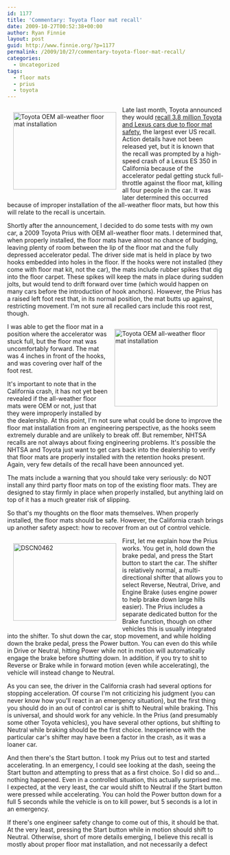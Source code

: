 ```yaml
---
id: 1177
title: 'Commentary: Toyota floor mat recall'
date: 2009-10-27T00:52:38+00:00
author: Ryan Finnie
layout: post
guid: http://www.finnie.org/?p=1177
permalink: /2009/10/27/commentary-toyota-floor-mat-recall/
categories:
  - Uncategorized
tags:
  - floor mats
  - prius
  - toyota
---
```

[<img src="http://farm4.static.flickr.com/3465/3967548751_66648fe8c1_m.jpg" width="240" height="180" alt="Toyota OEM all-weather floor mat installation" style="float: left; margin: 1em;" />](http://www.flickr.com/photos/fo0bar/3967548751/ "Toyota OEM all-weather floor mat installation by Ryan Finnie, on Flickr")Late last month, Toyota announced they would [recall 3.8 million Toyota and Lexus cars due to floor mat safety](http://www.huffingtonpost.com/2009/09/29/toyota-lexus-mat-recall-3_n_303584.html), the largest ever US recall. Action details have not been released yet, but it is known that the recall was prompted by a high-speed crash of a Lexus ES 350 in California because of the accelerator pedal getting stuck full-throttle against the floor mat, killing all four people in the car. It was later determined this occurred because of improper installation of the all-weather floor mats, but how this will relate to the recall is uncertain.

Shortly after the announcement, I decided to do some tests with my own car, a 2009 Toyota Prius with OEM all-weather floor mats. I determined that, when properly installed, the floor mats have almost no chance of budging, leaving plenty of room between the lip of the floor mat and the fully depressed accelerator pedal. The driver side mat is held in place by two hooks embedded into holes in the floor. If the hooks were not installed (they come with floor mat kit, not the car), the mats include rubber spikes that dig into the floor carpet. These spikes will keep the mats in place during sudden jolts, but would tend to drift forward over time (which would happen on many cars before the introduction of hook anchors). However, the Prius has a raised left foot rest that, in its normal position, the mat butts up against, restricting movement. I'm not sure all recalled cars include this root rest, though.

[<img src="http://farm4.static.flickr.com/3461/3968327324_a72a609006_m.jpg" width="240" height="180" alt="Toyota OEM all-weather floor mat installation" style="float: right; margin: 1em;" />](http://www.flickr.com/photos/fo0bar/3968327324/ "Toyota OEM all-weather floor mat installation by Ryan Finnie, on Flickr")I was able to get the floor mat in a position where the accelerator was stuck full, but the floor mat was uncomfortably forward. The mat was 4 inches in front of the hooks, and was covering over half of the foot rest.

It's important to note that in the California crash, it has not yet been revealed if the all-weather floor mats were OEM or not, just that they were improperly installed by the dealership. At this point, I'm not sure what could be done to improve the floor mat installation from an engineering perspective, as the hooks seem extremely durable and are unlikely to break off. But remember, NHTSA recalls are not always about fixing engineering problems. It's possible the NHTSA and Toyota just want to get cars back into the dealership to verify that floor mats are properly installed with the retention hooks present. Again, very few details of the recall have been announced yet.

The mats include a warning that you should take very seriously: do NOT install any third party floor mats on top of the existing floor mats. They are designed to stay firmly in place when properly installed, but anything laid on top of it has a much greater risk of slipping.

So that's my thoughts on the floor mats themselves. When properly installed, the floor mats should be safe. However, the California crash brings up another safety aspect: how to recover from an out of control vehicle.

[<img src="http://farm2.static.flickr.com/1026/539533733_5791c33122_m.jpg" width="240" height="180" alt="DSCN0462" style="float: left; margin: 1em;" />](http://www.flickr.com/photos/fo0bar/539533733/ "DSCN0462 by Ryan Finnie, on Flickr")First, let me explain how the Prius works. You get in, hold down the brake pedal, and press the Start button to start the car. The shifter is relatively normal, a multi-directional shifter that allows you to select Reverse, Neutral, Drive, and Engine Brake (uses engine power to help brake down large hills easier). The Prius includes a separate dedicated button for the Brake function, though on other vehicles this is usually integrated into the shifter. To shut down the car, stop movement, and while holding down the brake pedal, press the Power button. You can even do this while in Drive or Neutral, hitting Power while not in motion will automatically engage the brake before shutting down. In addition, if you try to shit to Reverse or Brake while in forward motion (even while accelerating), the vehicle will instead change to Neutral.

As you can see, the driver in the California crash had several options for stopping acceleration. Of course I'm not criticizing his judgment (you can never know how you'll react in an emergency situation), but the first thing you should do in an out of control car is shift to Neutral while braking. This is universal, and should work for any vehicle. In the Prius (and presumably some other Toyota vehicles), you have several other options, but shifting to Neutral while braking should be the first choice. Inexperience with the particular car's shifter may have been a factor in the crash, as it was a loaner car.

And then there's the Start button. I took my Prius out to test and started accelerating. In an emergency, I could see looking at the dash, seeing the Start button and attempting to press that as a first choice. So I did so and... nothing happened. Even in a controlled situation, this actually surprised me. I expected, at the very least, the car would shift to Neutral if the Start button were pressed while accelerating. You can hold the Power button down for a full 5 seconds while the vehicle is on to kill power, but 5 seconds is a lot in an emergency.

If there's one engineer safety change to come out of this, it should be that. At the very least, pressing the Start button while in motion should shift to Neutral. Otherwise, short of more details emerging, I believe this recall is mostly about proper floor mat installation, and not necessarily a defect
